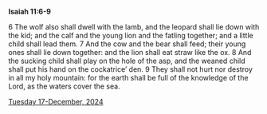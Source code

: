 **Isaiah 11:6-9**

6 The wolf also shall dwell with the lamb, and the leopard shall lie down with the kid; and the calf and the young lion and the fatling together; and a little child shall lead them. 7 And the cow and the bear shall feed; their young ones shall lie down together: and the lion shall eat straw like the ox. 8 And the sucking child shall play on the hole of the asp, and the weaned child shall put his hand on the cockatrice’ den. 9 They shall not hurt nor destroy in all my holy mountain: for the earth shall be full of the knowledge of the Lord, as the waters cover the sea.

[Tuesday 17-December, 2024](https://getbible.net/kjv/Isaiah/11/6-9)
